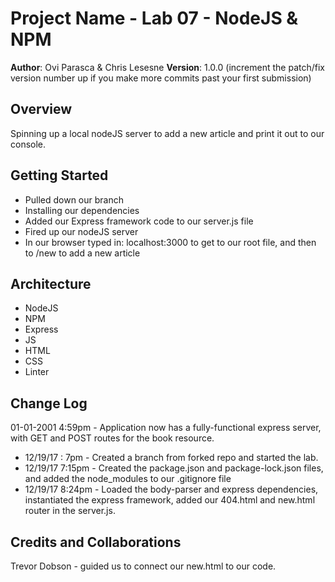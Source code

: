 # Project Name - Lab 07 - NodeJS & NPM

**Author**: Ovi Parasca & Chris Lesesne
**Version**: 1.0.0 (increment the patch/fix version number up if you make more commits past your first submission)

## Overview
Spinning up a local nodeJS server to add a new article and print it out to our console.

## Getting Started
* Pulled down our branch
* Installing our dependencies
* Added our Express framework code to our server.js file
* Fired up our nodeJS server
* In our browser typed in: localhost:3000 to get to our root file, and then to /new to add a new article

## Architecture
* NodeJS
* NPM
* Express
* JS
* HTML
* CSS
* Linter

## Change Log

01-01-2001 4:59pm - Application now has a fully-functional express server, with GET and POST routes for the book resource.
* 12/19/17 : 7pm - Created a branch  from forked repo and started the lab.
* 12/19/17 7:15pm - Created the package.json and package-lock.json files, and added the node_modules to our .gitignore file
* 12/19/17 8:24pm - Loaded the body-parser and express dependencies, instantiated the express framework, added our 404.html and new.html router in the server.js.

## Credits and Collaborations
Trevor Dobson - guided us to connect our new.html to our code.
